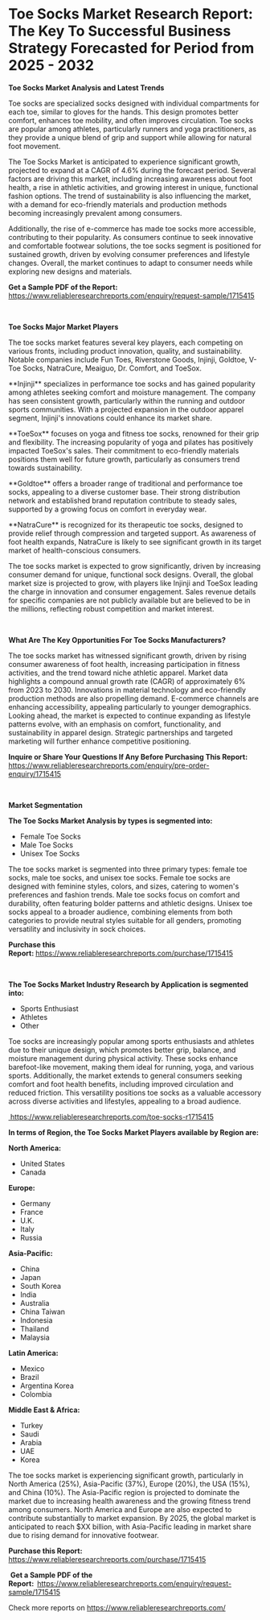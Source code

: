<p><h1>Toe Socks Market Research Report: The Key To Successful Business Strategy Forecasted for Period from 2025 - 2032</h1></p><p><strong>Toe Socks Market Analysis and Latest Trends</strong></p>
<p><p>Toe socks are specialized socks designed with individual compartments for each toe, similar to gloves for the hands. This design promotes better comfort, enhances toe mobility, and often improves circulation. Toe socks are popular among athletes, particularly runners and yoga practitioners, as they provide a unique blend of grip and support while allowing for natural foot movement.</p><p>The Toe Socks Market is anticipated to experience significant growth, projected to expand at a CAGR of 4.6% during the forecast period. Several factors are driving this market, including increasing awareness about foot health, a rise in athletic activities, and growing interest in unique, functional fashion options. The trend of sustainability is also influencing the market, with a demand for eco-friendly materials and production methods becoming increasingly prevalent among consumers.</p><p>Additionally, the rise of e-commerce has made toe socks more accessible, contributing to their popularity. As consumers continue to seek innovative and comfortable footwear solutions, the toe socks segment is positioned for sustained growth, driven by evolving consumer preferences and lifestyle changes. Overall, the market continues to adapt to consumer needs while exploring new designs and materials.</p></p>
<p><strong>Get a Sample PDF of the Report:&nbsp;</strong> <a href="https://www.reliableresearchreports.com/enquiry/request-sample/1715415?utm_campaign=3057&utm_medium=2&utm_source=Github&utm_content=ia&utm_term=04042025&utm_id=toe-socks">https://www.reliableresearchreports.com/enquiry/request-sample/1715415</a></p>
<p>&nbsp;</p>
<p><strong>Toe Socks Major Market Players</strong></p>
<p><p>The toe socks market features several key players, each competing on various fronts, including product innovation, quality, and sustainability. Notable companies include Fun Toes, Riverstone Goods, Injinji, Goldtoe, V-Toe Socks, NatraCure, Meaiguo, Dr. Comfort, and ToeSox.</p><p>**Injinji** specializes in performance toe socks and has gained popularity among athletes seeking comfort and moisture management. The company has seen consistent growth, particularly within the running and outdoor sports communities. With a projected expansion in the outdoor apparel segment, Injinji's innovations could enhance its market share.</p><p>**ToeSox** focuses on yoga and fitness toe socks, renowned for their grip and flexibility. The increasing popularity of yoga and pilates has positively impacted ToeSox's sales. Their commitment to eco-friendly materials positions them well for future growth, particularly as consumers trend towards sustainability.</p><p>**Goldtoe** offers a broader range of traditional and performance toe socks, appealing to a diverse customer base. Their strong distribution network and established brand reputation contribute to steady sales, supported by a growing focus on comfort in everyday wear.</p><p>**NatraCure** is recognized for its therapeutic toe socks, designed to provide relief through compression and targeted support. As awareness of foot health expands, NatraCure is likely to see significant growth in its target market of health-conscious consumers.</p><p>The toe socks market is expected to grow significantly, driven by increasing consumer demand for unique, functional sock designs. Overall, the global market size is projected to grow, with players like Injinji and ToeSox leading the charge in innovation and consumer engagement. Sales revenue details for specific companies are not publicly available but are believed to be in the millions, reflecting robust competition and market interest.</p></p>
<p>&nbsp;</p>
<p><strong>What Are The Key Opportunities For Toe Socks Manufacturers?</strong></p>
<p><p>The toe socks market has witnessed significant growth, driven by rising consumer awareness of foot health, increasing participation in fitness activities, and the trend toward niche athletic apparel. Market data highlights a compound annual growth rate (CAGR) of approximately 6% from 2023 to 2030. Innovations in material technology and eco-friendly production methods are also propelling demand. E-commerce channels are enhancing accessibility, appealing particularly to younger demographics. Looking ahead, the market is expected to continue expanding as lifestyle patterns evolve, with an emphasis on comfort, functionality, and sustainability in apparel design. Strategic partnerships and targeted marketing will further enhance competitive positioning.</p></p>
<p><strong>Inquire or Share Your Questions If Any Before Purchasing This Report:</strong> <a href="https://www.reliableresearchreports.com/enquiry/pre-order-enquiry/1715415?utm_campaign=3057&utm_medium=2&utm_source=Github&utm_content=ia&utm_term=04042025&utm_id=toe-socks">https://www.reliableresearchreports.com/enquiry/pre-order-enquiry/1715415</a></p>
<p>&nbsp;</p>
<p><strong>Market Segmentation</strong></p>
<p><strong>The Toe Socks Market Analysis by types is segmented into:</strong></p>
<p><ul><li>Female Toe Socks</li><li>Male Toe Socks</li><li>Unisex Toe Socks</li></ul></p>
<p><p>The toe socks market is segmented into three primary types: female toe socks, male toe socks, and unisex toe socks. Female toe socks are designed with feminine styles, colors, and sizes, catering to women's preferences and fashion trends. Male toe socks focus on comfort and durability, often featuring bolder patterns and athletic designs. Unisex toe socks appeal to a broader audience, combining elements from both categories to provide neutral styles suitable for all genders, promoting versatility and inclusivity in sock choices.</p></p>
<p><strong>Purchase this Report:&nbsp;</strong><a href="https://www.reliableresearchreports.com/purchase/1715415?utm_campaign=3057&utm_medium=2&utm_source=Github&utm_content=ia&utm_term=04042025&utm_id=toe-socks">https://www.reliableresearchreports.com/purchase/1715415</a></p>
<p>&nbsp;</p>
<p><strong>The Toe Socks Market Industry Research by Application is segmented into:</strong></p>
<p><ul><li>Sports Enthusiast</li><li>Athletes</li><li>Other</li></ul></p>
<p><p>Toe socks are increasingly popular among sports enthusiasts and athletes due to their unique design, which promotes better grip, balance, and moisture management during physical activity. These socks enhance barefoot-like movement, making them ideal for running, yoga, and various sports. Additionally, the market extends to general consumers seeking comfort and foot health benefits, including improved circulation and reduced friction. This versatility positions toe socks as a valuable accessory across diverse activities and lifestyles, appealing to a broad audience.</p></p>
<p><a href="https://www.reliableresearchreports.com/toe-socks-r1715415?utm_campaign=3057&utm_medium=2&utm_source=Github&utm_content=ia&utm_term=04042025&utm_id=toe-socks">&nbsp;https://www.reliableresearchreports.com/toe-socks-r1715415</a></p>
<p><strong>In terms of Region, the Toe Socks Market Players available by Region are:</strong></p>
<p>
    <p> <strong> North America: </strong>
        <ul>
            <li>United States</li>
            <li>Canada</li>
        </ul>
        </p> 
    <p> <strong> Europe: </strong>
        <ul>
            <li>Germany</li>
            <li>France</li>
            <li>U.K.</li>
            <li>Italy</li>
            <li>Russia</li>
        </ul>
        </p> 
    <p> <strong> Asia-Pacific: </strong>
        <ul>
            <li>China</li>
            <li>Japan</li>
            <li>South Korea</li>
            <li>India</li>
            <li>Australia</li>
            <li>China Taiwan</li>
            <li>Indonesia</li>
            <li>Thailand</li>
            <li>Malaysia</li>
        </ul>
        </p> 
    <p> <strong> Latin America: </strong>
        <ul>
            <li>Mexico</li>
            <li>Brazil</li>
            <li>Argentina Korea</li>
            <li>Colombia</li>
        </ul>
        </p> 
    <p> <strong> Middle East & Africa: </strong>
        <ul>
            <li>Turkey</li>
            <li>Saudi</li>
            <li>Arabia</li>
            <li>UAE</li>
            <li>Korea</li>
        </ul>
    </p>
    </p>
<p><p>The toe socks market is experiencing significant growth, particularly in North America (25%), Asia-Pacific (37%), Europe (20%), the USA (15%), and China (10%). The Asia-Pacific region is projected to dominate the market due to increasing health awareness and the growing fitness trend among consumers. North America and Europe are also expected to contribute substantially to market expansion. By 2025, the global market is anticipated to reach $XX billion, with Asia-Pacific leading in market share due to rising demand for innovative footwear.</p></p>
<p><strong>Purchase this Report: </strong><a href="https://www.reliableresearchreports.com/purchase/1715415?utm_campaign=3057&utm_medium=2&utm_source=Github&utm_content=ia&utm_term=04042025&utm_id=toe-socks">https://www.reliableresearchreports.com/purchase/1715415</a></p>
<p>&nbsp;<strong>Get a Sample PDF of the Report:&nbsp;&nbsp;</strong><a href="https://www.reliableresearchreports.com/enquiry/request-sample/1715415?utm_campaign=3057&utm_medium=2&utm_source=Github&utm_content=ia&utm_term=04042025&utm_id=toe-socks">https://www.reliableresearchreports.com/enquiry/request-sample/1715415</a></p>
<p><strong></strong></p>
<p>Check more reports on <a href="https://www.reliableresearchreports.com/?utm_campaign=3057&utm_medium=2&utm_source=Github&utm_content=ia&utm_term=04042025&utm_id=toe-socks">https://www.reliableresearchreports.com/</a></p>